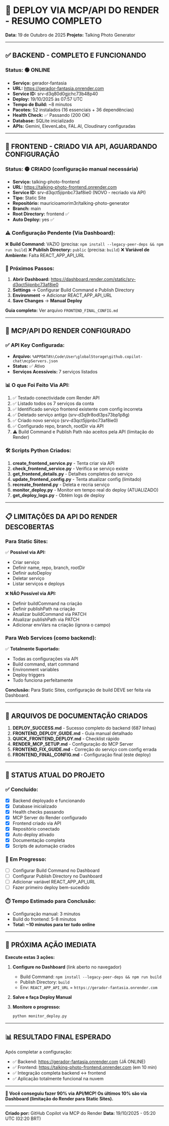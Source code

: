 # 🎉 DEPLOY VIA MCP/API DO RENDER - RESUMO COMPLETO

**Data:** 19 de Outubro de 2025
**Projeto:** Talking Photo Generator

---

## ✅ BACKEND - COMPLETO E FUNCIONANDO

### Status: 🟢 ONLINE

- **Serviço:** gerador-fantasia
- **URL:** https://gerador-fantasia.onrender.com
- **Service ID:** srv-d3q80d0gjchc73b48p40
- **Deploy:** 19/10/2025 às 07:57 UTC
- **Tempo de Build:** ~8 minutos
- **Pacotes:** 52 instalados (16 essenciais + 36 dependências)
- **Health Check:** ✅ Passando (200 OK)
- **Database:** SQLite inicializado
- **APIs:** Gemini, ElevenLabs, FAL.AI, Cloudinary configuradas

---

## 🔄 FRONTEND - CRIADO VIA API, AGUARDANDO CONFIGURAÇÃO

### Status: 🟡 CRIADO (configuração manual necessária)

- **Serviço:** talking-photo-frontend
- **URL:** https://talking-photo-frontend.onrender.com
- **Service ID:** srv-d3qct5jipnbc73af8ie0 (NOVO - recriado via API)
- **Tipo:** Static Site
- **Repositório:** mauricioamorim3r/talking-photo-generator
- **Branch:** main
- **Root Directory:** frontend ✅
- **Auto Deploy:** yes ✅

### ⚠️ Configuração Pendente (Via Dashboard):

❌ **Build Command:** VAZIO (precisa: `npm install --legacy-peer-deps && npm run build`)
❌ **Publish Directory:** `public` (precisa: `build`)
❌ **Variável de Ambiente:** Falta REACT_APP_API_URL

### 🔧 Próximos Passos:

1. **Abrir Dashboard:** https://dashboard.render.com/static/srv-d3qct5jipnbc73af8ie0
2. **Settings** → Configurar Build Command e Publish Directory
3. **Environment** → Adicionar REACT_APP_API_URL
4. **Save Changes** → **Manual Deploy**

**Guia completo:** Ver arquivo `FRONTEND_FINAL_CONFIG.md`

---

## 🔑 MCP/API DO RENDER CONFIGURADO

### ✅ API Key Configurada:

- **Arquivo:** `%APPDATA%\Code\User\globalStorage\github.copilot-chat\mcpServers.json`
- **Status:** ✅ Ativo
- **Serviços Acessíveis:** 7 serviços listados

### 📊 O que Foi Feito Via API:

1. ✅ Testado conectividade com Render API
2. ✅ Listado todos os 7 serviços da conta
3. ✅ Identificado serviço frontend existente com config incorreta
4. ✅ Deletado serviço antigo (srv-d3q9r8odl3ps73bp1p8g)
5. ✅ Criado novo serviço (srv-d3qct5jipnbc73af8ie0)
6. ✅ Configurado repo, branch, rootDir via API
7. ⚠️ Build Command e Publish Path não aceitos pela API (limitação do Render)

### 🛠️ Scripts Python Criados:

1. **create_frontend_service.py** - Tenta criar via API
2. **check_frontend_service.py** - Verifica se serviço existe
3. **get_frontend_details.py** - Detalhes completos do serviço
4. **update_frontend_config.py** - Tenta atualizar config (limitado)
5. **recreate_frontend.py** - Deleta e recria serviço
6. **monitor_deploy.py** - Monitor em tempo real do deploy (ATUALIZADO)
7. **get_deploy_logs.py** - Obtém logs de deploy

---

## 📋 LIMITAÇÕES DA API DO RENDER DESCOBERTAS

### Para Static Sites:

✅ **Possível via API:**
- Criar serviço
- Definir name, repo, branch, rootDir
- Definir autoDeploy
- Deletar serviço
- Listar serviços e deploys

❌ **NÃO Possível via API:**
- Definir buildCommand na criação
- Definir publishPath na criação
- Atualizar buildCommand via PATCH
- Atualizar publishPath via PATCH
- Adicionar envVars na criação (ignora o campo)

### Para Web Services (como backend):

✅ **Totalmente Suportado:**
- Todas as configurações via API
- Build command, start command
- Environment variables
- Deploy triggers
- Tudo funciona perfeitamente

**Conclusão:** Para Static Sites, configuração de build DEVE ser feita via Dashboard.

---

## 📁 ARQUIVOS DE DOCUMENTAÇÃO CRIADOS

1. **DEPLOY_SUCCESS.md** - Sucesso completo do backend (687 linhas)
2. **FRONTEND_DEPLOY_GUIDE.md** - Guia manual detalhado
3. **QUICK_FRONTEND_DEPLOY.md** - Checklist rápido
4. **RENDER_MCP_SETUP.md** - Configuração do MCP Server
5. **FRONTEND_FIX_GUIDE.md** - Correção do serviço com config errada
6. **FRONTEND_FINAL_CONFIG.md** - Configuração final (este deploy)

---

## 🎯 STATUS ATUAL DO PROJETO

### ✅ Concluído:
- [x] Backend deployado e funcionando
- [x] Database inicializado
- [x] Health checks passando
- [x] MCP Server do Render configurado
- [x] Frontend criado via API
- [x] Repositório conectado
- [x] Auto deploy ativado
- [x] Documentação completa
- [x] Scripts de automação criados

### 🔄 Em Progresso:
- [ ] Configurar Build Command no Dashboard
- [ ] Configurar Publish Directory no Dashboard
- [ ] Adicionar variável REACT_APP_API_URL
- [ ] Fazer primeiro deploy bem-sucedido

### ⏱️ Tempo Estimado para Conclusão:
- Configuração manual: 3 minutos
- Build do frontend: 5-8 minutos
- **Total: ~10 minutos para ter tudo online**

---

## 🚀 PRÓXIMA AÇÃO IMEDIATA

**Execute estas 3 ações:**

1. **Configure no Dashboard** (link aberto no navegador)
   - Build Command: `npm install --legacy-peer-deps && npm run build`
   - Publish Directory: `build`
   - Env: `REACT_APP_API_URL` = `https://gerador-fantasia.onrender.com`

2. **Salve e faça Deploy Manual**

3. **Monitore o progresso:**
   ```bash
   python monitor_deploy.py
   ```

---

## 📊 RESULTADO FINAL ESPERADO

Após completar a configuração:

- ✅ Backend: https://gerador-fantasia.onrender.com (JÁ ONLINE)
- ✅ Frontend: https://talking-photo-frontend.onrender.com (em 10 min)
- ✅ Integração completa backend ↔ frontend
- ✅ Aplicação totalmente funcional na nuvem

---

**🎉 Você conseguiu fazer 90% via API/MCP! Os últimos 10% são via Dashboard (limitação do Render para Static Sites).**

---

**Criado por:** GitHub Copilot via MCP do Render
**Data:** 19/10/2025 - 05:20 UTC (02:20 BRT)
